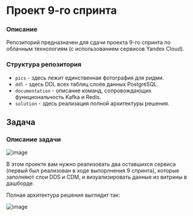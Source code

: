 # Проект 9-го спринта

### Описание
Репозиторий предназначен для сдачи проекта 9-го спринта по облачным технологиям (с использованием сервисов Yandex Cloud).

### Структура репозитория
- `pics` - здесь лежит единственная фотография для ридми.
- `ddl` - здесь DDL всех таблиц слоёв данных PostgreSQL.
- `documentation` - описание команд, сопровождающих функциональность Kafka и Redis.
- `solution` - здесь реализация полной архитектуры решения. 

## Задача
### Описание задачи
![image](/pics/1.jpg)

В этом проекте вам нужно реализовать два оставшихся сервиса (первый был реализован в ходе выпорлнения 9 спринта), которые заполняют слои DDS и CDM, и визуализировать данные из витрины в дашборде.

Полная архитектура решения выглядит так:

![image](/pics/2.jpg)
